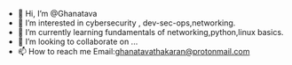 - 👋 Hi, I’m @Ghanatava
- 👀 I’m interested in cybersecurity , dev-sec-ops,networking.
- 🌱 I’m currently learning fundamentals of networking,python,linux basics.
- 💞️ I’m looking to collaborate on ...
- 📫 How to reach me Email:ghanatavathakaran@protonmail.com

<!---
ghanatava/ghanatava is a ✨ special ✨ repository because its `README.md` (this file) appears on your GitHub profile.
You can click the Preview link to take a look at your changes.
--->
